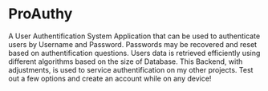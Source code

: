 # ProAuthy
A User Authentification System Application that can be used to authenticate users by Username and Password. Passwords may be recovered and reset based on authentification questions. Users data is retrieved efficiently using different algorithms based on the size of Database. This Backend, with adjustments, is used to service authentification on my other projects. Test out a few options and create an account while on any device!
